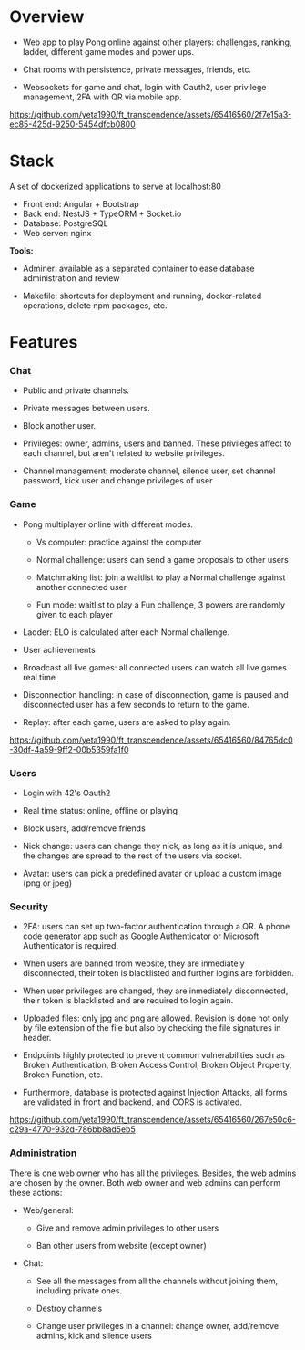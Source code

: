 **Overview**
============

-   Web app to play Pong online against other players: challenges, ranking, ladder, different game modes and power ups.

-   Chat rooms with persistence, private messages, friends, etc.

-   Websockets for game and chat, login with Oauth2, user privilege management, 2FA with QR via mobile app.




https://github.com/yeta1990/ft_transcendence/assets/65416560/2f7e15a3-ec85-425d-9250-5454dfcb0800





**Stack**
=========

A set of dockerized applications to serve at localhost:80

-   Front end: Angular + Bootstrap
-   Back end: NestJS + TypeORM + Socket.io
-   Database: PostgreSQL
-   Web server: nginx

**Tools:**

-   Adminer: available as a separated container to ease database administration and review

-   Makefile: shortcuts for deployment and running, docker-related operations, delete npm packages, etc.

 
**Features**
============

### Chat

-   Public and private channels.

-   Private messages between users.

-   Block another user.

-   Privileges: owner, admins, users and banned. These privileges affect to each channel, but aren't related to website privileges.

-   Channel management: moderate channel, silence user, set channel password, kick user and change privileges of user

### Game
-   Pong multiplayer online with different modes.

    -   Vs computer: practice against the computer

    -   Normal challenge: users can send a game proposals to other users

    -   Matchmaking list: join a waitlist to play a Normal challenge against another connected user

    -   Fun mode: waitlist to play a Fun challenge, 3 powers are randomly given to each player

-   Ladder: ELO is calculated after each Normal challenge.

-   User achievements

-   Broadcast all live games: all connected users can watch all live games real time

-   Disconnection handling: in case of disconnection, game is paused and disconnected user has a few seconds to return to the game.

-   Replay: after each game, users are asked to play again.



https://github.com/yeta1990/ft_transcendence/assets/65416560/84765dc0-30df-4a59-9ff2-00b5359fa1f0



### Users

-   Login with 42's Oauth2

-   Real time status: online, offline or playing

-   Block users, add/remove friends

-   Nick change: users can change they nick, as long as it is unique, and the changes are spread to the rest of the users via socket.

-   Avatar: users can pick a predefined avatar or upload a custom image (png or jpeg)

### Security

-   2FA: users can set up two-factor authentication through a QR. A phone code generator app such as Google Authenticator or Microsoft Authenticator is required.

-   When users are banned from website, they are inmediately disconnected, their token is blacklisted and further logins are forbidden.

-   When user privileges are changed, they are inmediately disconnected, their token is blacklisted and are required to login again.

-   Uploaded files: only jpg and png are allowed. Revision is done not only by file extension of the file but also by checking the file signatures in header.

-   Endpoints highly protected to prevent common vulnerabilities such as Broken Authentication, Broken Access Control, Broken Object Property, Broken Function, etc.

-   Furthermore, database is protected against Injection Attacks, all forms are validated in front and backend, and CORS is activated.



https://github.com/yeta1990/ft_transcendence/assets/65416560/267e50c6-c29a-4770-932d-786bb8ad5eb5



### Administration

There is one web owner who has all the privileges. Besides, the web admins are chosen by the owner. Both web owner and web admins can perform these actions:

-   Web/general:

    -   Give and remove admin privileges to other users

    -   Ban other users from website (except owner)

-   Chat:

    -   See all the messages from all the channels without joining them, including private ones.

    -   Destroy channels

    -   Change user privileges in a channel: change owner, add/remove admins, kick and silence users
